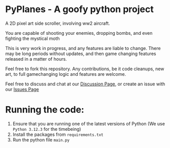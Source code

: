 # PyPlanes - A goofy python project

A 2D pixel art side scroller, involving ww2 aircraft.

You are capable of shooting your enemies, dropping bombs, and even fighting the mystical moth


This is very work in progress, and any features are liable to change. There may be long periods without updates, and then game changing features released in a matter of hours.

Feel free to fork this repository. Any contributions, be it code cleanups, new art, to full gamechanging logic and features are welcome.

Feel free to discuss and chat at our [Discussion Page](https://github.com/AlphaHal0/PyPlanes/discussions), or create an issue with our [Issues Page](https://github.com/AlphaHal0/PyPlanes/issues)

# Running the code:
1. Ensure that you are running one of the latest versions of Python (We use `Python 3.12.3` for the timebeing)
2. Install the packages from `requirements.txt`
3. Run the python file `main.py`
